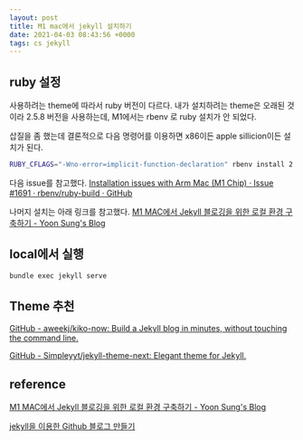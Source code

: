 ```yaml
---
layout: post
title: M1 mac에서 jekyll 설치하기
date: 2021-04-03 08:43:56 +0000
tags: cs jekyll 
---
```


## ruby 설정
사용하려는 theme에 따라서 ruby 버전이 다르다. 내가 설치하려는 theme은 오래된 것이라 2.5.8 버전을 사용하는데, M1에서는 rbenv 로 ruby 설치가 안 되었다.

삽질을 좀 했는데 결론적으로 다음 명령어를 이용하면 x86이든 apple sillicion이든 설치가 된다.

```bash
RUBY_CFLAGS="-Wno-error=implicit-function-declaration" rbenv install 2.5.8
```

다음 issue를 참고했다.
[Installation issues with Arm Mac (M1 Chip) · Issue #1691 · rbenv/ruby-build · GitHub](https://github.com/rbenv/ruby-build/issues/1691)

나머지 설치는 아래 링크를 참고했다.
[M1 MAC에서 Jekyll 블로깅을 위한 로컬 환경 구축하기 - Yoon Sung's Blog](https://unluckyjung.github.io/develop-setting/2021/01/20/Mac-Jekyll-Setting/)


## local에서 실행
```bash
bundle exec jekyll serve
```


## Theme 추천
[GitHub - aweekj/kiko-now: Build a Jekyll blog in minutes, without touching the command line.](https://github.com/AWEEKJ/kiko-now)

[GitHub - Simpleyyt/jekyll-theme-next: Elegant theme for Jekyll.](https://github.com/simpleyyt/jekyll-theme-next)

## reference
[M1 MAC에서 Jekyll 블로깅을 위한 로컬 환경 구축하기 - Yoon Sung's Blog](https://unluckyjung.github.io/develop-setting/2021/01/20/Mac-Jekyll-Setting/)

[jekyll을 이용한 Github 블로그 만들기](http://labs.brandi.co.kr/2018/05/14/chunbs.html)